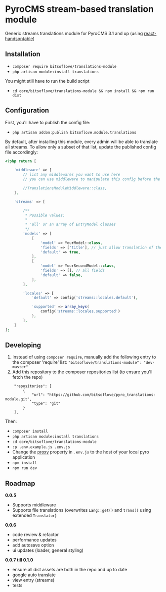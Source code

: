 # PyroCMS stream-based translation module
Generic streams translations module for PyroCMS 3.1 and up
(using [react-handsontable](https://github.com/handsontable/react-handsontable))

## Installation

- `composer require bitsoflove/translations-module`
- `php artisan module:install translations`

You might still have to run the build script

- `cd core/bitsoflove/translations-module && npm install && npm run dist`

## Configuration

First, you'll have to publish the config file:
- `php artisan addon:publish bitsoflove.module.translations`

By default, after installing this module, every admin will be able to translate all streams.
To allow only a subset of that list, update the published config file accordingly:

```php
<?php return [

    'middleware' => [
        // list any middlewares you want to use here
        // you can use middleware to manipulate this config before the page gets rendered

        //TranslationsModuleMiddleware::class,
    ],

    'streams' => [

        /**
         * Possible values:
         *
         * 'all' or an array of EntryModel classes
         */
        'models' => [
            [
                'model' => YourModel::class,
                'fields' => ['title'], // just allow translation of the title field
                'default' => true,
            ],
            [
                'model' => YourSecondModel::class,
                'fields' => [], // all fields
                'default' => false,
            ],
        ],

        'locales' => [
            'default' => config('streams::locales.default'),

            'supported' => array_keys(
                config('streams::locales.supported')
            ),
        ],
    ]
];
```
## Developing
1. Instead of using `composer require`, manually add the following entry to the composer 'require' list: `"bitsoflove/translations-module": "dev-master"`
2. Add this repository to the composer repositories list (to ensure you'll fetch the repo)
```
    "repositories": [
        {
            "url": "https://github.com/bitsoflove/pyro_translations-module.git",
            "type": "git"
        }
    ],
```

Then:
- `composer install`
- `php artisan module:install translations`
- `cd core/bitsoflove/translations-module`
- `cp .env.example.js .env.js`
- Change the [proxy](https://github.com/bitsoflove/pyro_translations-module/blob/master/.env.example.js#L4) property in `.env.js` to the host of your local pyro application
- `npm install`
- `npm run dev`

## Roadmap


**0.0.5**

- Supports middleware
- Supports file translations (overwrites `Lang::get()` and `trans()` using extended `Translator`)

**0.0.6**
- code review & refactor
- performance updates
- add autosave option
- ui updates (loader, general styling)

**0.0.7 till 0.1.0**

- ensure all dist assets are both in the repo and up to date
- google auto translate
- view entry (streams)
- tests
